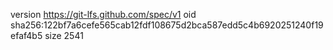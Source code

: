 version https://git-lfs.github.com/spec/v1
oid sha256:122bf7a6cefe565cab12fdf108675d2bca587edd5c4b6920251240f19efaf4b5
size 2541
